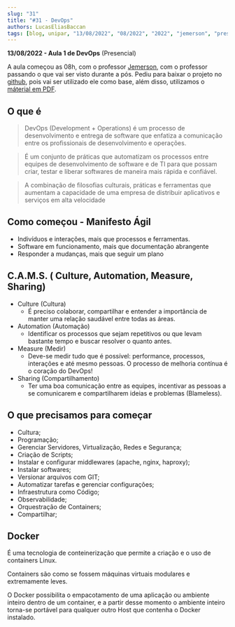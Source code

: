 ```yaml
---
slug: "31"
title: "#31 - DevOps"
authors: LucasEliasBaccan
tags: [blog, unipar, "13/08/2022", "08/2022", "2022", "jemerson", "presencial"]
---
```


**13/08/2022 - Aula 1 de DevOps** (Presencial)

A aula começou as 08h, com o professor [Jemerson](/professores/jemerson), com o professor passando o que vai ser visto durante a pós. Pediu para baixar o projeto no [github](https://github.com/pos-unipar/unipar-devops), pois vai ser utilizado ele como base, além disso, utilizamos o  [máterial em PDF](/docs/aula-31/DevOps-First.pdf).


## O que é

> DevOps (Development + Operations) é um processo de desenvolvimento e entrega de software que enfatiza a comunicação entre os profissionais de desenvolvimento e operações.
    
> É um conjunto de práticas que automatizam os processos entre equipes de desenvolvimento de software e de TI para que possam criar, testar e liberar softwares de maneira mais rápida e confiável.

> A combinação de filosofias culturais, práticas e ferramentas que aumentam a capacidade de uma empresa de distribuir aplicativos e serviços em alta velocidade

## Como começou - Manifesto Ágil

- Indivíduos e interações, mais que processos e ferramentas.
- Software em funcionamento, mais que documentação abrangente
- Responder a mudanças, mais que seguir um plano

## C.A.M.S. ( Culture, Automation, Measure, Sharing)

- Culture (Cultura)
    - É preciso colaborar, compartilhar e entender a importância de manter uma relação saudável entre todas as áreas.
- Automation (Automação)
    - Identificar os processos que sejam repetitivos ou que levam bastante tempo e buscar resolver o quanto antes.
- Measure (Medir)
    - Deve-se medir tudo que é possível: performance, processos, interações e até mesmo pessoas. O processo de melhoria contínua é o coração do DevOps!
- Sharing (Compartilhamento)
    - Ter uma boa comunicação entre as equipes, incentivar as pessoas a se comunicarem e compartilharem ideias e problemas (Blameless).

## O que precisamos para começar

- Cultura;
- Programação;
- Gerenciar Servidores, Virtualização, Redes e Segurança;
- Criação de Scripts;
- Instalar e configurar middlewares (apache, nginx, haproxy);
- Instalar softwares;
- Versionar arquivos com GIT;
- Automatizar tarefas e gerenciar configurações;
- Infraestrutura como Código;
- Observabilidade;
- Orquestração de Containers;
- Compartilhar;

## Docker

É uma tecnologia de conteinerização que permite a criação e o uso de containers Linux.

Containers são como se fossem máquinas virtuais modulares e extremamente leves.

O Docker possibilita o empacotamento de uma aplicação ou ambiente inteiro dentro de um container, e a partir desse momento o ambiente inteiro torna-se portável para qualquer outro Host que contenha o Docker instalado.
